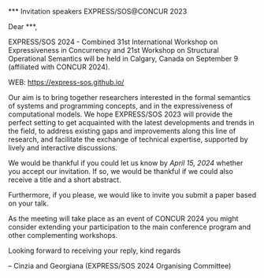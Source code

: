 *** Invitation speakers EXPRESS/SOS@CONCUR 2023 

Dear ***,

EXPRESS/SOS 2024 - Combined 31st International Workshop on Expressiveness in Concurrency and 21st Workshop on Structural Operational Semantics will be held in Calgary, Canada on September 9 (affiliated with CONCUR 2024). 

WEB: https://express-sos.github.io/

Our aim is to bring together researchers interested in the formal semantics of systems and programming concepts, and in the expressiveness of computational models. We hope EXPRESS/SOS 2023 will provide the perfect setting to get acquainted with the latest developments and trends in the field, to address existing gaps and improvements along this line of research, and facilitate the exchange of technical expertise, supported by lively and interactive discussions.

We would be thankful if you could let us know by *April 15, 2024* whether you accept our invitation. If so, we would be thankful if we could also receive a title and a short abstract.

Furthermore, if you please, we would like to invite you submit a paper based on your talk.

As the meeting will take place as an event of CONCUR 2024 you might consider extending your participation to the main conference program and other complementing workshops.

Looking forward to receiving your reply, kind regards 

– Cinzia and Georgiana (EXPRESS/SOS 2024 Organising Committee)
